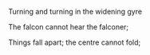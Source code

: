 Turning and turning in the widening gyre

The falcon cannot hear the falconer;

Things fall apart; the centre cannot fold;
